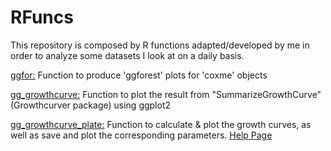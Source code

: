 # RFuncs
This repository is composed by R functions adapted/developed by me in order to analyze some datasets I look at on a daily basis.

[ggfor:](ggfor.R) Function to produce 'ggforest' plots for 'coxme' objects

[gg_growthcurve:](gg_growthcurve.R) Function to plot the result from "SummarizeGrowthCurve" (Growthcurver package) using ggplot2

[gg_growthcurve_plate:](gg_growthcurve_plate.R) Function to calculate & plot the growth curves, as well as save and plot the corresponding parameters. [Help  Page](HelpFiles/gg_growthcurve_plate.md)
